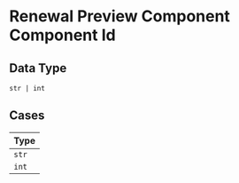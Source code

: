 
# Renewal Preview Component Component Id

## Data Type

`str | int`

## Cases

| Type |
|  --- |
| `str` |
| `int` |

